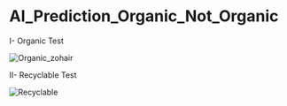 # AI_Prediction_Organic_Not_Organic

I- Organic Test 

![Organic_zohair](https://user-images.githubusercontent.com/103313351/214356281-a6d5aa69-7f46-4ea9-9d0d-5b412ddd7abd.PNG)

II- Recyclable Test

![Recyclable](https://user-images.githubusercontent.com/103313351/214356352-04299a4d-6d76-4e30-a9f9-668f8a5de66e.PNG)
